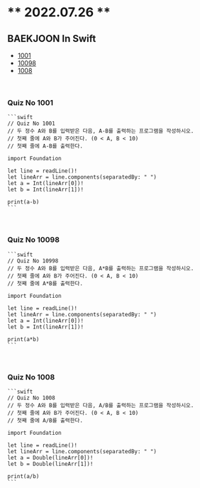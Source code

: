 # ** 2022.07.26 **

## BAEKJOON In Swift

- [1001](#quiz-no-1001)
- [10098](#quiz-no-10098)
- [1008](#quiz-no-1008)

<br/>

### Quiz No 1001
    
    ```swift
    // Quiz No 1001
    // 두 정수 A와 B를 입력받은 다음, A-B를 출력하는 프로그램을 작성하시오.
    // 첫째 줄에 A와 B가 주어진다. (0 < A, B < 10)
    // 첫째 줄에 A-B를 출력한다.
    
    import Foundation
    
    let line = readLine()!
    let lineArr = line.components(separatedBy: " ")
    let a = Int(lineArr[0])!
    let b = Int(lineArr[1])!
    
    print(a-b)
    ```
<br/>

### Quiz No 10098
    ```swift
    // Quiz No 10998
    // 두 정수 A와 B를 입력받은 다음, A*B를 출력하는 프로그램을 작성하시오.
    // 첫째 줄에 A와 B가 주어진다. (0 < A, B < 10)
    // 첫째 줄에 A*B를 출력한다.
    
    import Foundation
    
    let line = readLine()!
    let lineArr = line.components(separatedBy: " ")
    let a = Int(lineArr[0])!
    let b = Int(lineArr[1])!
    
    print(a*b)
    ```
<br/>

### Quiz No 1008
    ```swift
    // Quiz No 1008
    // 두 정수 A와 B를 입력받은 다음, A/B를 출력하는 프로그램을 작성하시오.
    // 첫째 줄에 A와 B가 주어진다. (0 < A, B < 10)
    // 첫째 줄에 A/B를 출력한다.
    
    import Foundation
    
    let line = readLine()!
    let lineArr = line.components(separatedBy: " ")
    let a = Double(lineArr[0])!
    let b = Double(lineArr[1])!
    
    print(a/b)
    ```